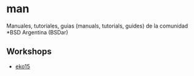 # man
Manuales, tutoriales, guias (manuals, tutorials, guides) de la comunidad \*BSD Argentina (BSDar)

## Workshops
* [eko15](workshops/eko15/README.md)

